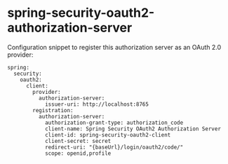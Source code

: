 # spring-security-oauth2-authorization-server

Configuration snippet to register this authorization server as an OAuth 2.0 provider:

```
spring:
  security:
    oauth2:
      client:
        provider:
          authorization-server:
            issuer-uri: http://localhost:8765
        registration:
          authorization-server:
            authorization-grant-type: authorization_code
            client-name: Spring Security OAuth2 Authorization Server
            client-id: spring-security-oauth2-client
            client-secret: secret
            redirect-uri: "{baseUrl}/login/oauth2/code/"
            scope: openid,profile
```
